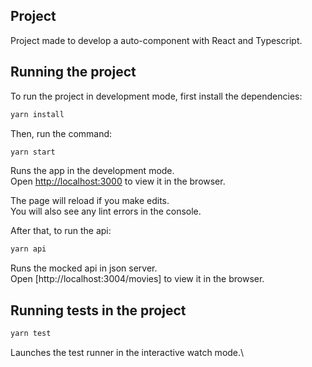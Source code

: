 ## Project
Project made to develop a auto-component with React and Typescript.
## Running the project
To run the project in development mode, first install the dependencies:
```bash
yarn install
```
Then, run the command:
```bash
yarn start
```
Runs the app in the development mode.\
Open [http://localhost:3000](http://localhost:3000) to view it in the browser.

The page will reload if you make edits.\
You will also see any lint errors in the console.

After that, to run the api:
```bash
yarn api
```
Runs the mocked api in json server.\
Open [http://localhost:3004/movies] to view it in the browser.

## Running tests in the project

```bash
yarn test
```
Launches the test runner in the interactive watch mode.\
